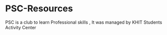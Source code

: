# PSC-Resources
PSC is a club to learn Professional skills , It was managed by KHIT Students Activity Center
